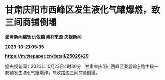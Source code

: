 # 甘肃庆阳市西峰区发生液化气罐爆燃，致三间商铺倒塌
**澎湃新闻编辑 仇依楠 素材来源 央视新闻**

**2023-10-23 05:35**

**https://m.thepaper.cn/detail/25026629**

据央视新闻：2023年10月23日4时30分，甘肃省庆阳市西峰区秦霸岭东路中段一商铺发生液化气罐爆炸，导致路边三间商铺倒塌。